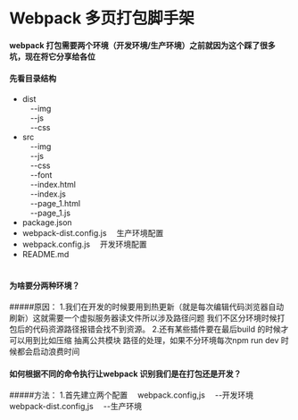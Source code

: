 # Webpack 多页打包脚手架
#### webpack 打包需要两个环境（开发环境/生产环境）之前就因为这个踩了很多坑，现在将它分享给各位
#### 先看目录结构
 
* dist<br/>
&#8194;&#8194;--img<br/>
&#8194;&#8194;--js<br/>
&#8194;&#8194;--css<br/>
* src<br/>
&#8194;&#8194;--img<br/>
&#8194;&#8194;--js<br/>
&#8194;&#8194;--css<br/>
&#8194;&#8194;--font<br/>
&#8194;&#8194;--index.html<br/>
&#8194;&#8194;--index.js<br/>
&#8194;&#8194;--page_1.html<br/>
&#8194;&#8194;--page_1.js<br/>
* package.json<br/>
* webpack-dist.config.js &#8194;&#8194;生产环境配置<br/>
* webpack.config.js &#8194;&#8194;开发环境配置<br/>
* README.md<br/><br/>

#### 为啥要分两种环境？
#####原因： 
1.我们在开发的时候要用到热更新（就是每次编辑代码浏览器自动刷新）这就需要一个虚拟服务器读文件所以涉及路径问题
我们不区分环境时候打包后的代码资源路径报错会找不到资源。
2.还有某些插件要在最后build 的时候才可以用到比如压缩 抽离公共模块 路径的处理，如果不分环境每次npm run dev 时候都会启动浪费时间
#### 如何根据不同的命令执行让webpack 识别我们是在打包还是开发？
#####方法： 
1.首先建立两个配置 
&#8194;&#8194;webpack.config,js &#8194;&#8194;--开发环境
&#8194;&#8194;webpack-dist.config,js &#8194;&#8194;--生产环境

